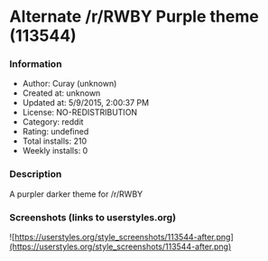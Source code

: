 # Alternate /r/RWBY Purple theme (113544)

### Information
- Author: Curay (unknown)
- Created at: unknown
- Updated at: 5/9/2015, 2:00:37 PM
- License: NO-REDISTRIBUTION
- Category: reddit
- Rating: undefined
- Total installs: 210
- Weekly installs: 0


### Description
A purpler darker theme for /r/RWBY


### Screenshots (links to userstyles.org)
![https://userstyles.org/style_screenshots/113544-after.png](https://userstyles.org/style_screenshots/113544-after.png)


